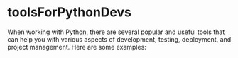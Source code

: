 # toolsForPythonDevs
When working with Python, there are several popular and useful tools that can help you with various aspects of development, testing, deployment, and project management. Here are some examples:
